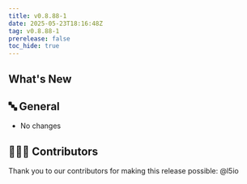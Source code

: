 ```yaml
---
title: v0.8.88-1
date: 2025-05-23T18:16:48Z
tag: v0.8.88-1
prerelease: false
toc_hide: true
---
```


## What's New
## 🔤 General
* No changes

## 👨🏽‍💻 Contributors

Thank you to our contributors for making this release possible:
@l5io
